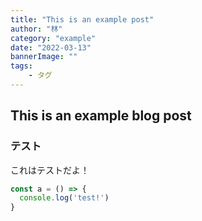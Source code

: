 ```yaml
---
title: "This is an example post"
author: "林"
category: "example"
date: "2022-03-13"
bannerImage: ""
tags:
    - タグ
---
```


## This is an example blog post

### テスト
これはテストだよ！

```js
const a = () => {
  console.log('test!')
}
```